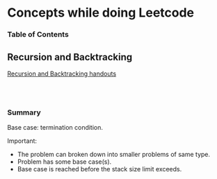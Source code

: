 # Concepts while doing Leetcode

### Table of Contents


## Recursion and Backtracking
[Recursion and Backtracking handouts](https://www.hackerearth.com/practice/basic-programming/recursion/recursion-and-backtracking/tutorial/)

<br>
<br>

### Summary 

Base case: termination condition. 

Important: 
* The problem can broken down into smaller problems of same type.
* Problem has some base case(s).
* Base case is reached before the stack size limit exceeds.

